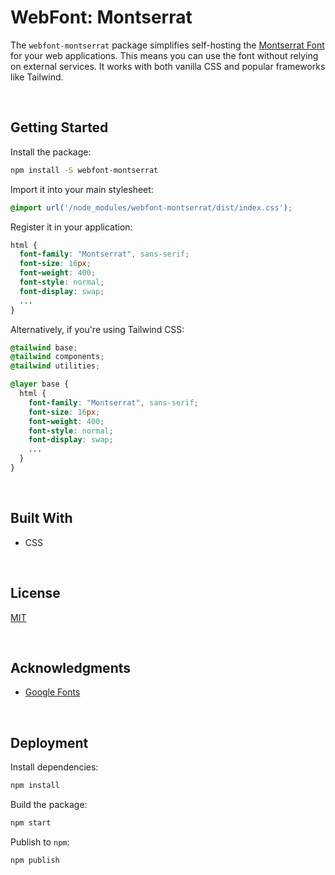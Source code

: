 # WebFont: Montserrat

The `webfont-montserrat` package simplifies self-hosting the [Montserrat Font](https://fonts.google.com/specimen/Montserrat) for your web applications. This means you can use the font without relying on external services. It works with both vanilla CSS and popular frameworks like Tailwind.

</br>

## Getting Started

Install the package:

```bash
npm install -S webfont-montserrat
```

Import it into your main stylesheet:

```css
@import url('/node_modules/webfont-montserrat/dist/index.css');
```

Register it in your application:

```css
html {
  font-family: "Montserrat", sans-serif;
  font-size: 16px;
  font-weight: 400;
  font-style: normal;
  font-display: swap;
  ...
}
```


Alternatively, if you're using Tailwind CSS:

```css
@tailwind base;
@tailwind components;
@tailwind utilities;

@layer base {
  html {
    font-family: "Montserrat", sans-serif;
    font-size: 16px;
    font-weight: 400;
    font-style: normal;
    font-display: swap;
    ...
  }
}
```





<br/>

## Built With

- CSS





<br/>

## License

[MIT](https://choosealicense.com/licenses/mit/)





<br/>

## Acknowledgments

- [Google Fonts](https://fonts.google.com/specimen/Montserrat)





<br/>

## Deployment

Install dependencies:
```bash
npm install
```

Build the package:
```bash
npm start
```

Publish to `npm`:
```bash
npm publish
```